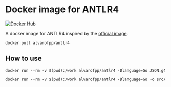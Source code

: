# Docker image for ANTLR4

[![Docker Hub](https://img.shields.io/badge/-Docker_Hub-0062cc?style=for-the-badge&logo=Docker&logoColor=white)][docker-hub]

A docker image for ANTLR4 inspired by the [official image][antlr4-docker].

```shell
docker pull alvarofpp/antlr4
```

## How to use

```shell
docker run --rm -v $(pwd):/work alvarofpp/antlr4 -Dlanguage=Go JSON.g4
```

```shell
docker run --rm -v $(pwd):/work alvarofpp/antlr4 -Dlanguage=Go -o src/
```

[antlr4-docker]: https://github.com/antlr/antlr4/tree/master/docker
[docker-hub]: https://hub.docker.com/r/alvarofpp/antlr4
